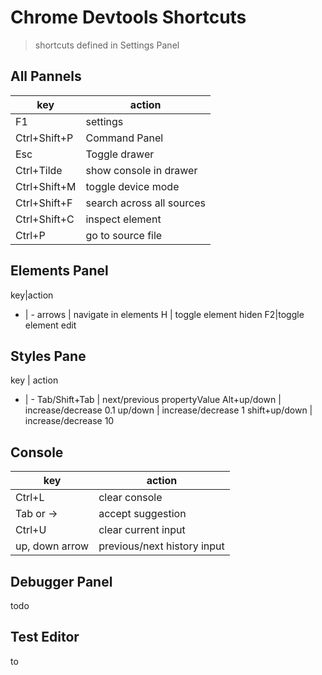 # Chrome Devtools Shortcuts

> shortcuts defined in Settings Panel

## All Pannels 
|key|action|
|--|---|
|F1| settings|
|Ctrl+Shift+P|Command Panel
Esc|Toggle drawer
Ctrl+Tilde|show console in drawer
Ctrl+Shift+M|toggle device mode
Ctrl+Shift+F|search across all sources
Ctrl+Shift+C| inspect element
Ctrl+P|go to source file


## Elements Panel
key|action
- | -
arrows | navigate in elements
H | toggle element hiden
F2|toggle element edit

## Styles Pane
key | action
- | -
Tab/Shift+Tab | next/previous propertyValue
Alt+up/down | increase/decrease 0.1
up/down | increase/decrease 1
shift+up/down | increase/decrease 10

## Console
|key|action|
-|-
Ctrl+L|clear console
Tab or ->|accept suggestion
Ctrl+U | clear current input
up, down arrow | previous/next history input

## Debugger Panel
todo

## Test Editor
to
